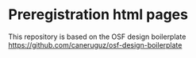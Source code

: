 # Preregistration html pages
This repository is based on the OSF design boilerplate
https://github.com/caneruguz/osf-design-boilerplate